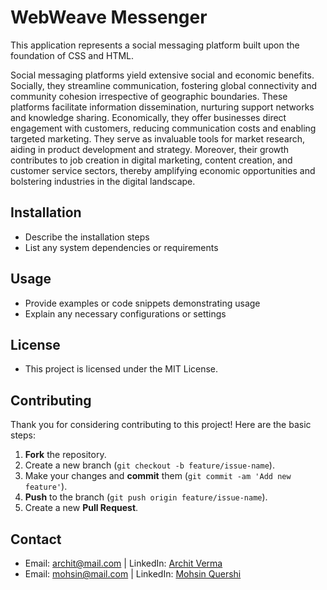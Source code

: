 # WebWeave Messenger

This application represents a social messaging platform built upon the foundation of CSS and HTML.

Social messaging platforms yield extensive social and economic benefits. Socially, they streamline communication, fostering global connectivity and community cohesion irrespective of geographic boundaries. These platforms facilitate information dissemination, nurturing support networks and knowledge sharing. Economically, they offer businesses direct engagement with customers, reducing communication costs and enabling targeted marketing. They serve as invaluable tools for market research, aiding in product development and strategy. Moreover, their growth contributes to job creation in digital marketing, content creation, and customer service sectors, thereby amplifying economic opportunities and bolstering industries in the digital landscape.

## Installation
- Describe the installation steps
- List any system dependencies or requirements

## Usage
- Provide examples or code snippets demonstrating usage
- Explain any necessary configurations or settings

## License
- This project is licensed under the MIT License. 

## Contributing
Thank you for considering contributing to this project! Here are the basic steps:
1. **Fork** the repository.
2. Create a new branch (`git checkout -b feature/issue-name`).
3. Make your changes and **commit** them (`git commit -am 'Add new feature'`).
4. **Push** to the branch (`git push origin feature/issue-name`).
5. Create a new **Pull Request**.

## Contact
- Email: [archit@mail.com](mailto:archit@mail.com) | LinkedIn: [Archit Verma](https://www.linkedin.com/in/living-legend/)
- Email: [mohsin@mail.com](mailto:mohsin@mail.com) | LinkedIn: [Mohsin Quershi](https://www.linkedin.com/in/mohsin-quresh-354049162/)
